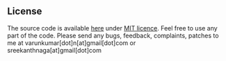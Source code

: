 ## License

The source code is available [here](https://github.com/varunkumar/camlio) under [MIT licence](http://varunkumar.mit-license.org/). Feel free to use any part of the code. Please send any bugs, feedback, complaints, patches to me at varunkumar[dot]n[at]gmail[dot]com or sreekanthnaga[at]gmail[dot]com
